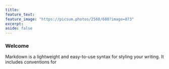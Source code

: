 ```yaml
---
title:
feature_text:
feature_image: "https://picsum.photos/2560/600?image=873"
excerpt:
aside: false
---
```


### Welcome

Markdown is a lightweight and easy-to-use syntax for styling your writing. It includes conventions for


